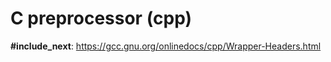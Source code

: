 C preprocessor (cpp)
====================

**#include_next**: https://gcc.gnu.org/onlinedocs/cpp/Wrapper-Headers.html

